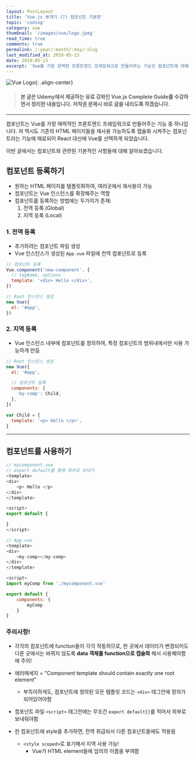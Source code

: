 ```yaml
---
layout: PostLayout
title: 'Vue.js 뽀개기 (7) 컴포넌트 기본편'
topic: 'coding'
category: vue
thumbnail: '/images/vue/logo.jpeg'
read_time: true
comments: true
permalink: /:year/:month/:day/:slug
last_modified_at: 2019-05-13
date: 2019-05-13
excerpt: 'Vue를 가장 강력한 프론트엔드 프레임워크로 만들어주는 기능인 컴포넌트에 대해 알아봅니다.'
---
```


![Vue Logo](https://github.com/chansbro/chansbro.github.io/blob/master/assets/images/vue_logo.jpeg?raw=true){: .align-center}

> #### 본 글은 Udemy에서 제공하는 유료 강좌인 Vue.js Complete Guide를 수강하면서 정리한 내용입니다. 저작권 문제시 바로 글을 내리도록 하겠습니다.

---

컴포넌트는 Vue를 가장 매력적인 프론트엔드 프레임워크로 만들어주는 기능 중 하나입니다.
저 역시도 기존의 HTML 페이지들을 재사용 가능하도록 캡슐화 시켜주는 컴포넌트라는 기능에 매료되어 React 대신에 Vue를 선택하게 되었습니다.

이번 글에서는 컴포넌트와 관련된 기본적인 사항들에 대해 알아보겠습니다.

## 컴포넌트 등록하기

- 원하는 HTML 페이지를 템플릿화하여, 여러곳에서 재사용이 가능
- 컴포넌트는 Vue 인스턴스를 확장해주는 역할
- 컴포넌트를 등록하는 방법에는 두가지가 존재:
  1.  전역 등록 (Global)
  2.  지역 등록 (Local)

### 1. 전역 등록

- 추가하려는 컴포넌트 파일 생성
- Vue 인스턴스가 생성된 `App.vue` 파일에 전역 컴포넌트로 등록

```js
// 컴포넌트 등록
Vue.component('new-component', {
  // tagName, options
  template: '<div> Hello </div>',
})

// Root 인스턴스 생성
new Vue({
  el: '#app',
})
```

### 2. 지역 등록

- Vue 인스턴스 내부에 컴포넌트를 정의하여, 특정 컴포넌트의 범위내에서만 사용 가능하게 만듬

```js
// Root 인스턴스 생성
new Vue({
  el: '#app',

  // 컴포넌트 등록
  components: {
    'my-comp': Child,
  },
})

var Child = {
  template: '<p> Hello </p>',
}
```

---

## 컴포넌트를 사용하기

```js
// mycomponent.vue
// export default를 통해 외부로 보내기
<template>
<div>
    <p> Hello </p>
</div>
</template>

<script>
export default {

}
</script>
```

```js
// App.vue
<template>
<div>
    <my-comp></my-comp>
</div>
</template>

<script>
import myComp from './mycomponent.vue'

export default {
    components: {
        myComp
    }
}

```

### 주의사항!

- 각각의 컴포넌트에 function들이 각각 작동하므로, 한 곳에서 데이터가 변경되어도 다른 곳에서는 바뀌지 않도록 **data 객체를 function으로 캡슐화** 해서 사용해야함에 주의!

- 에러메세지 = "Component template should contain exactly one root element"

  - 부득이하게도, 컴포넌트에 정의된 모든 템플릿 코드는 `<div>` 태그안에 정의가 되어있어야함

- 컴포넌트 파일 `<script>` 태그안에는 무조건 `export default{}`를 적어서 외부로 보내줘야함

- 한 컴포넌트에 style을 추가하면, 전역 취급되서 다른 컴포넌트들에도 적용됨
  - `<style scoped>`로 표기해서 지역 사용 가능!
    - Vue가 HTML element들에 임의의 이름을 부여함
